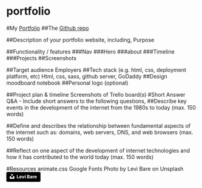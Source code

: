 # portfolio

#My [Portfolio](https://carlmc.com)
##The [Github repo](https://github.com/carlmccabe/portfolio)

##Description of your portfolio website, including,
Purpose

##Functionality / features
###Nav
###Hero
###about
###Timeline
###Projects
##Screenshots

##Target audience
Employers
##Tech stack (e.g. html, css, deployment platform, etc)
Html, css, sass, github server, GoDaddy
##Design
moodboard
notebook
##Personal logo (optional)

##Project plan & timeline
Screenshots of Trello board(s)
#Short Answer Q&A - Include short answers to the following questions,
##Describe key events in the development of the internet from the 1980s to today (max. 150 words)

##Define and describes the relationship between fundamental aspects of the internet such as: domains, web servers, DNS, and web browsers (max. 150 words)

##Reflect on one aspect of the development of internet technologies and how it has contributed to the world today (max. 150 words)

#Resources
animate.css
Google Fonts
Photo by Levi Bare on Unsplash
<a style="background-color:black;color:white;text-decoration:none;padding:4px 6px;font-family:-apple-system, BlinkMacSystemFont, &quot;San Francisco&quot;, &quot;Helvetica Neue&quot;, Helvetica, Ubuntu, Roboto, Noto, &quot;Segoe UI&quot;, Arial, sans-serif;font-size:12px;font-weight:bold;line-height:1.2;display:inline-block;border-radius:3px" href="https://unsplash.com/@levibare1?utm_medium=referral&amp;utm_campaign=photographer-credit&amp;utm_content=creditBadge" target="_blank" rel="noopener noreferrer" title="Download free do whatever you want high-resolution photos from Levi Bare"><span style="display:inline-block;padding:2px 3px"><svg xmlns="http://www.w3.org/2000/svg" style="height:12px;width:auto;position:relative;vertical-align:middle;top:-2px;fill:white" viewBox="0 0 32 32"><title>unsplash-logo</title><path d="M10 9V0h12v9H10zm12 5h10v18H0V14h10v9h12v-9z"></path></svg></span><span style="display:inline-block;padding:2px 3px">Levi Bare</span></a>
